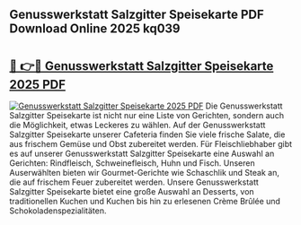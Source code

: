 ## Genusswerkstatt Salzgitter Speisekarte PDF Download Online 2025 kq039

# <h2><a href="http://gce296.nevu.top/?p=Genusswerkstatt+Salzgitter+Speisekarte">🔗 👉🔴 Genusswerkstatt Salzgitter Speisekarte 2025 PDF</a></h2>

[![Genusswerkstatt Salzgitter Speisekarte 2025 PDF](https://i.imgur.com/dBaPXMq.png)](http://gce296.nevu.top/?p=Genusswerkstatt+Salzgitter+Speisekarte)
Die Genusswerkstatt Salzgitter Speisekarte ist nicht nur eine Liste von Gerichten, sondern auch die Möglichkeit, etwas Leckeres zu wählen. Auf der Genusswerkstatt Salzgitter Speisekarte unserer Cafeteria finden Sie viele frische Salate, die aus frischem Gemüse und Obst zubereitet werden. Für Fleischliebhaber gibt es auf unserer Genusswerkstatt Salzgitter Speisekarte eine Auswahl an Gerichten: Rindfleisch, Schweinefleisch, Huhn und Fisch. Unseren Auserwählten bieten wir Gourmet-Gerichte wie Schaschlik und Steak an, die auf frischem Feuer zubereitet werden. Unsere Genusswerkstatt Salzgitter Speisekarte bietet eine große Auswahl an Desserts, von traditionellen Kuchen und Kuchen bis hin zu erlesenen Crème Brûlée und Schokoladenspezialitäten.
